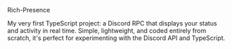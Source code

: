 Rich-Presence

My very first TypeScript project: a Discord RPC that displays your status and activity in real time. Simple, lightweight, and coded entirely from scratch, it's perfect for experimenting with the Discord API and TypeScript.
